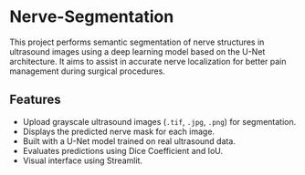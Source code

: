 # Nerve-Segmentation
This project performs semantic segmentation of nerve structures in ultrasound images using a deep learning model based on the U-Net architecture. It aims to assist in accurate nerve localization for better pain management during surgical procedures.
## Features
- Upload grayscale ultrasound images (`.tif`, `.jpg`, `.png`) for segmentation.
- Displays the predicted nerve mask for each image.
- Built with a U-Net model trained on real ultrasound data.
- Evaluates predictions using Dice Coefficient and IoU.
- Visual interface using Streamlit.
  
